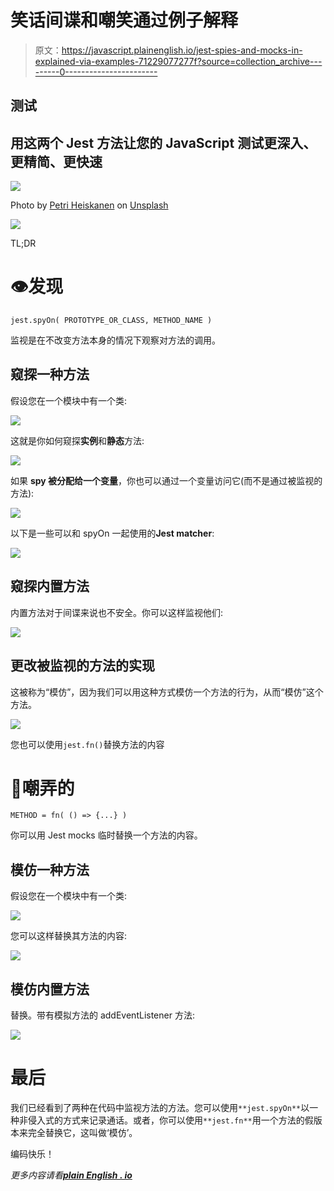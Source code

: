 # 笑话间谍和嘲笑通过例子解释

> 原文：<https://javascript.plainenglish.io/jest-spies-and-mocks-in-explained-via-examples-71229077277f?source=collection_archive---------0----------------------->

## 测试

## 用这两个 Jest 方法让您的 JavaScript 测试更深入、更精简、更快速

![](img/25880bc085307c2e1367ae3de3d72399.png)

Photo by [Petri Heiskanen](https://unsplash.com/@pheiskan?utm_source=unsplash&utm_medium=referral&utm_content=creditCopyText) on [Unsplash](https://unsplash.com/s/photos/eye?utm_source=unsplash&utm_medium=referral&utm_content=creditCopyText)

![](img/93ae78e3dd413735abbd217723983a62.png)

TL;DR

# 👁发现

`jest.spyOn( PROTOTYPE_OR_CLASS, METHOD_NAME )`

监视是在不改变方法本身的情况下观察对方法的调用。

## 窥探一种方法

假设您在一个模块中有一个类:

![](img/d475d1efb50235a1a20bbefab06d8d6a.png)

这就是你如何窥探**实例**和**静态**方法:

![](img/1ac4c1a3fde34ae47061afdf35d8baa0.png)

如果 **spy 被分配给一个变量**，你也可以通过一个变量访问它(而不是通过被监视的方法):

![](img/c39ceb8bdd67de3149f033365f4d1b3c.png)

以下是一些可以和 spyOn 一起使用的**Jest matcher**:

![](img/98bea5541fe0e44c4fdaf9c82979e954.png)

## 窥探内置方法

内置方法对于间谍来说也不安全。你可以这样监视他们:

![](img/268134179158e6d183d42c07a82755b9.png)

## 更改被监视的方法的实现

这被称为“模仿”，因为我们可以用这种方式模仿一个方法的行为，从而“模仿”这个方法。

![](img/9ae02d05957fb013a418e8807f15492c.png)

您也可以使用`jest.fn()`替换方法的内容

# 👻嘲弄的

`METHOD = fn( () => {...} )`

你可以用 Jest mocks 临时替换一个方法的内容。

## 模仿一种方法

假设您在一个模块中有一个类:

![](img/72c69649219215dee77a04974044c03b.png)

您可以这样替换其方法的内容:

![](img/7258515533f1216a15d97970f3aad7e9.png)

## 模仿内置方法

替换。带有模拟方法的 addEventListener 方法:

![](img/322deb685eddc6b013b3d9d67ef69076.png)

# 最后

我们已经看到了两种在代码中监视方法的方法。您可以使用`**jest.spyOn**`以一种非侵入式的方式来记录通话。或者，你可以使用`**jest.fn**`用一个方法的假版本来完全替换它，这叫做‘模仿’。

编码快乐！

*更多内容请看*[***plain English . io***](http://plainenglish.io/)
